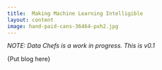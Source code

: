 ```yaml
---
title:  Making Machine Learning Intelligible 
layout: content
image: hand-paid-cans-36464-pxh2.jpg
---
```


_NOTE: Data Chefs is a work in progress. This is v0.1_

{Put blog here}

